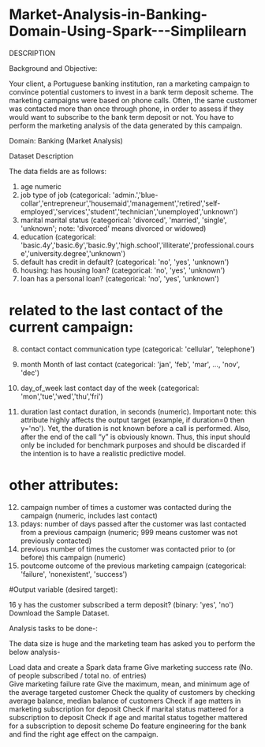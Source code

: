 # Market-Analysis-in-Banking-Domain-Using-Spark---Simplilearn
DESCRIPTION

Background and Objective:

Your client, a Portuguese banking institution, ran a marketing campaign to convince potential customers to invest in a bank term deposit scheme. 
The marketing campaigns were based on phone calls. Often, the same customer was contacted more than once through phone, in order to assess if they would want to subscribe to the bank term deposit or not. You have to perform the marketing analysis of the data generated by this campaign.

Domain: Banking (Market Analysis)

Dataset Description

 The data fields are as follows:

1.	age	numeric
2.	job	type of job (categorical: 'admin.','blue-collar','entrepreneur','housemaid','management','retired','self-employed','services','student','technician','unemployed','unknown')
3.	marital       	marital status (categorical: 'divorced', 'married', 'single', 'unknown'; note: 'divorced' means divorced or widowed)
4.	education  	(categorical: 'basic.4y','basic.6y','basic.9y','high.school','illiterate','professional.course','university.degree','unknown')
5.	default     	has credit in default? (categorical: 'no', 'yes', 'unknown')
6.	housing:    	has housing loan? (categorical: 'no', 'yes', 'unknown')
7.	loan           	has a personal loan? (categorical: 'no', 'yes', 'unknown')
# related to the last contact of the current campaign:

8.	contact         	contact communication type (categorical: 'cellular', 'telephone')
9.	month   	Month of last contact (categorical: 'jan', 'feb', 'mar', ..., 'nov', 'dec')
 
10.	day_of_week  	last contact day of the week (categorical: 'mon','tue','wed','thu','fri')
11.	duration           	last contact duration, in seconds (numeric). Important note: this attribute highly affects the output target (example, if duration=0 then y='no'). Yet, the duration is not known before a call is performed. Also, after the end of the call “y” is obviously known. Thus, this input should only be included for benchmark purposes and should be discarded if the intention is to have a realistic predictive model.
# other attributes:

12.	campaign   	number of times a customer was contacted during the campaign (numeric, includes last contact)
13.	pdays:    	number of days passed after the customer was last contacted from a previous campaign (numeric; 999 means customer was not previously contacted)
14.	previous   	number of times the customer was contacted prior to (or before) this campaign (numeric)
15.	poutcome       	outcome of the previous marketing campaign (categorical: 'failure', 'nonexistent', 'success')
 

 


#Output variable (desired target):

16	y	has the customer subscribed a term deposit? (binary: 'yes', 'no')
Download the Sample Dataset.

 

Analysis tasks to be done-:

The data size is huge and the marketing team has asked you to perform the below analysis-

Load data and create a Spark data frame
Give marketing success rate (No. of people subscribed / total no. of entries)   
Give marketing failure rate
Give the maximum, mean, and minimum age of the average targeted customer
Check the quality of customers by checking average balance, median balance of customers
Check if age matters in marketing subscription for deposit
Check if marital status mattered for a subscription to deposit
Check if age and marital status together mattered for a subscription to deposit scheme
Do feature engineering for the bank and find the right age effect on the campaign.
